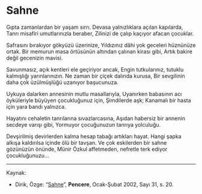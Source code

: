 # Sahne

Gıpta zamanlardan bir yaşam sırrı.
Devasa yalnızlıklara açılan kapılarda,
Tanrı misafiri umutlarınızla beraber,
Zilinizi de çalıp kaçıyor afacan çocuklar.

Safrasını bırakıyor gökyüzü üzerinize,
Yıldızınız dâhi yok geceleri hüznünüze ortak.
Bir memurun masa örtüsünün altından çalınan kirası gibi,
Artık bakire değil gecenizin mavisi.

Savunmasız, açık kentleri ele geçiriyor ancak,
Engin tutkularınız, tutuklu kalmışlığı yarınlarınızın.
Ne zaman bir çiçek dalında kurusa,
Bir sevgilinin daha çok üzülmüşlüğü uzanıyor başucunuza.

Uykuya dalarken annesinin mutlu masallarıyla,
Uyanırken babasının acı öyküleriyle büyüyen çocukluğunuz için,
Şimdilerde aşk;
Kanamalı bir hasta için yara bandı yalnızca.

Hayatını cehaletin tanrılarına sıvazlarcasına,
Aşıdan habersiz bir annenin secdeye varışı gibi,
Yormuyor çocuğunuzun tanrıya yolculuğu.

Devşirilmiş devirlerden kalma hesap tabağı artıkları hayat.
Hangi şapka alkışa kaldırılsa içinde ölü bir tavşan.
Ve çok eskilerden bir sahne gözünüzün önünde,
Münir Özkul affetmeden, nefretle terk ediyor çocukluğunuzu...

---
Kaynak:
- Dirik, Özge: “[Sahne](https://web.archive.org/web/20050116184900/http://www.penceredergisi.com/arsiv/penc31/31s20_dirik.htm)”, **Pencere**, Ocak-Şubat 2002, Sayı 31, s. 20. 
